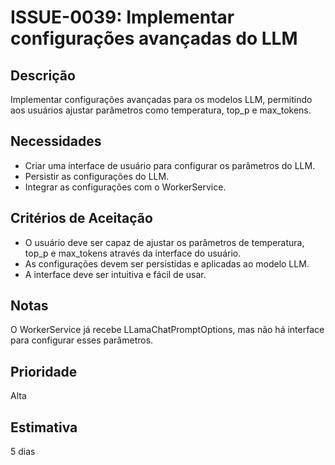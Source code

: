 # ISSUE-0039: Implementar configurações avançadas do LLM

## Descrição

Implementar configurações avançadas para os modelos LLM, permitindo aos usuários ajustar parâmetros como temperatura, top_p e max_tokens.

## Necessidades

- Criar uma interface de usuário para configurar os parâmetros do LLM.
- Persistir as configurações do LLM.
- Integrar as configurações com o WorkerService.

## Critérios de Aceitação

- O usuário deve ser capaz de ajustar os parâmetros de temperatura, top_p e max_tokens através da interface do usuário.
- As configurações devem ser persistidas e aplicadas ao modelo LLM.
- A interface deve ser intuitiva e fácil de usar.

## Notas

O WorkerService já recebe LLamaChatPromptOptions, mas não há interface para configurar esses parâmetros.

## Prioridade

Alta

## Estimativa

5 dias
